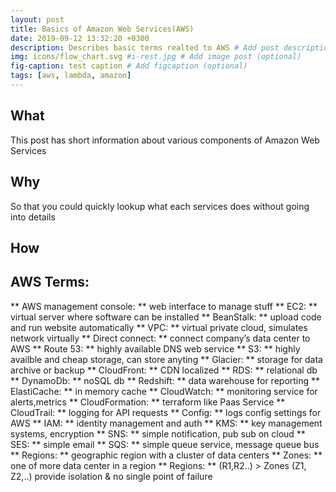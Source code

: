 ```yaml
---
layout: post
title: Basics of Amazon Web Services(AWS)
date: 2019-09-12 13:32:20 +0300
description: Describes basic terms realted to AWS # Add post description (optional)
img: icons/flow_chart.svg #i-rest.jpg # Add image post (optional)
fig-caption: test caption # Add figcaption (optional)
tags: [aws, lambda, amazon]
---
```

## What
This post has short information about various components of Amazon Web Services

## Why
So that you could quickly lookup what each services does without going into details

## How
## AWS Terms:
** AWS management console: ** web interface to manage stuff
** EC2: ** virtual server where software can be installed
** BeanStalk: ** upload code and run website automatically
** VPC: ** virtual private cloud, simulates network virtually
** Direct connect: ** connect company’s data center to AWS
** Route 53: ** highly available DNS web service
** S3: ** highly availble and cheap storage, can store anyting
** Glacier: ** storage for data archive or backup
** CloudFront: ** CDN localized
** RDS: ** relational db
** DynamoDb: ** noSQL db
** Redshift: ** data warehouse for reporting
** ElastiCache: ** in memory cache
** CloudWatch: ** monitoring service for alerts,metrics
** CloudFormation: ** terraform like Paas Service
** CloudTrail: ** logging for API requests
** Config: ** logs config settings for AWS
** IAM: ** identity management and auth
** KMS: ** key management systems, encryption
** SNS: ** simple notification, pub sub on cloud
** SES: ** simple email
** SQS: ** simple queue service, message queue bus
** Regions: ** geographic region with a cluster of data centers
** Zones: ** one of more data center in a region
** Regions: ** (R1,R2..) > Zones (Z1, Z2,..) provide isolation & no single point of failure



